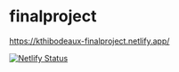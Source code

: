 # finalproject



https://kthibodeaux-finalproject.netlify.app/



[![Netlify Status](https://api.netlify.com/api/v1/badges/6381cd06-47f0-43a5-832b-970478a4ada6/deploy-status)](https://app.netlify.com/sites/kthibodeaux-finalproject/deploys)
